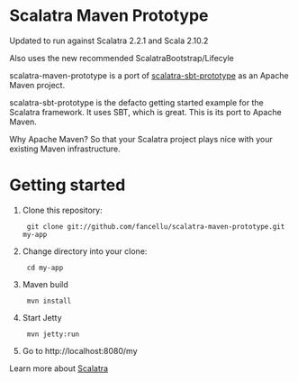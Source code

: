 # Scalatra Maven Prototype

Updated to run against Scalatra 2.2.1 and Scala 2.10.2

Also uses the new recommended ScalatraBootstrap/Lifecyle


scalatra-maven-prototype is a port of [scalatra-sbt-prototype](https://github.com/scalatra/scalatra-sbt-prototype) as an Apache Maven project.

scalatra-sbt-prototype is the defacto getting started example for the Scalatra framework. It uses SBT, which is great. This is its port to Apache Maven.

Why Apache Maven? So that your Scalatra project plays nice with your existing Maven infrastructure.

# Getting started

1. Clone this repository:

		git clone git://github.com/fancellu/scalatra-maven-prototype.git my-app

2. Change directory into your clone:

		cd my-app

3. Maven build

		mvn install

4. Start Jetty

		mvn jetty:run

5. Go to http://localhost:8080/my

Learn more about [Scalatra](http://www.scalatra.org/)
